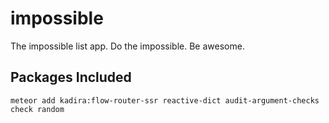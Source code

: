 # impossible
The impossible list app. Do the impossible. Be awesome.

## Packages Included

```
meteor add kadira:flow-router-ssr reactive-dict audit-argument-checks check random
```
